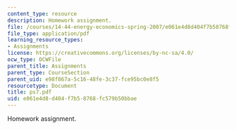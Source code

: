 ```yaml
---
content_type: resource
description: Homework assignment.
file: /courses/14-44-energy-economics-spring-2007/e061e4d8d404f7b58768fc579b50bbae_ps7.pdf
file_type: application/pdf
learning_resource_types:
- Assignments
license: https://creativecommons.org/licenses/by-nc-sa/4.0/
ocw_type: OCWFile
parent_title: Assignments
parent_type: CourseSection
parent_uid: e98f867a-5c16-48fe-3c37-fce95bc0e8f5
resourcetype: Document
title: ps7.pdf
uid: e061e4d8-d404-f7b5-8768-fc579b50bbae
---
```

Homework assignment.
